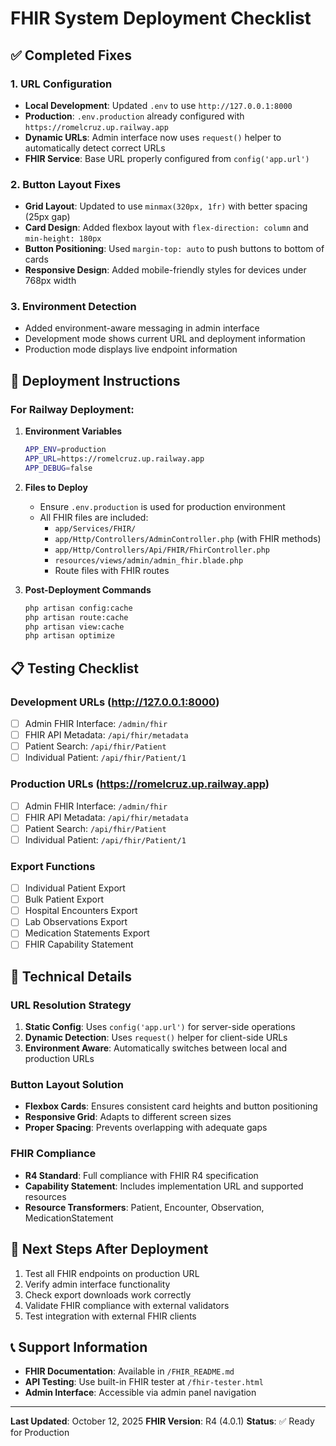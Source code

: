 # FHIR System Deployment Checklist

## ✅ Completed Fixes

### 1. URL Configuration
- **Local Development**: Updated `.env` to use `http://127.0.0.1:8000`
- **Production**: `.env.production` already configured with `https://romelcruz.up.railway.app`
- **Dynamic URLs**: Admin interface now uses `request()` helper to automatically detect correct URLs
- **FHIR Service**: Base URL properly configured from `config('app.url')`

### 2. Button Layout Fixes
- **Grid Layout**: Updated to use `minmax(320px, 1fr)` with better spacing (25px gap)
- **Card Design**: Added flexbox layout with `flex-direction: column` and `min-height: 180px`
- **Button Positioning**: Used `margin-top: auto` to push buttons to bottom of cards
- **Responsive Design**: Added mobile-friendly styles for devices under 768px width

### 3. Environment Detection
- Added environment-aware messaging in admin interface
- Development mode shows current URL and deployment information
- Production mode displays live endpoint information

## 🚀 Deployment Instructions

### For Railway Deployment:

1. **Environment Variables**
   ```bash
   APP_ENV=production
   APP_URL=https://romelcruz.up.railway.app
   APP_DEBUG=false
   ```

2. **Files to Deploy**
   - Ensure `.env.production` is used for production environment
   - All FHIR files are included:
     - `app/Services/FHIR/`
     - `app/Http/Controllers/AdminController.php` (with FHIR methods)
     - `app/Http/Controllers/Api/FHIR/FhirController.php`
     - `resources/views/admin/admin_fhir.blade.php`
     - Route files with FHIR routes

3. **Post-Deployment Commands**
   ```bash
   php artisan config:cache
   php artisan route:cache
   php artisan view:cache
   php artisan optimize
   ```

## 📋 Testing Checklist

### Development URLs (http://127.0.0.1:8000)
- [ ] Admin FHIR Interface: `/admin/fhir`
- [ ] FHIR API Metadata: `/api/fhir/metadata`
- [ ] Patient Search: `/api/fhir/Patient`
- [ ] Individual Patient: `/api/fhir/Patient/1`

### Production URLs (https://romelcruz.up.railway.app)
- [ ] Admin FHIR Interface: `/admin/fhir`
- [ ] FHIR API Metadata: `/api/fhir/metadata`
- [ ] Patient Search: `/api/fhir/Patient`
- [ ] Individual Patient: `/api/fhir/Patient/1`

### Export Functions
- [ ] Individual Patient Export
- [ ] Bulk Patient Export
- [ ] Hospital Encounters Export
- [ ] Lab Observations Export
- [ ] Medication Statements Export
- [ ] FHIR Capability Statement

## 🔧 Technical Details

### URL Resolution Strategy
1. **Static Config**: Uses `config('app.url')` for server-side operations
2. **Dynamic Detection**: Uses `request()` helper for client-side URLs
3. **Environment Aware**: Automatically switches between local and production URLs

### Button Layout Solution
- **Flexbox Cards**: Ensures consistent card heights and button positioning
- **Responsive Grid**: Adapts to different screen sizes
- **Proper Spacing**: Prevents overlapping with adequate gaps

### FHIR Compliance
- **R4 Standard**: Full compliance with FHIR R4 specification
- **Capability Statement**: Includes implementation URL and supported resources
- **Resource Transformers**: Patient, Encounter, Observation, MedicationStatement

## 🎯 Next Steps After Deployment

1. Test all FHIR endpoints on production URL
2. Verify admin interface functionality
3. Check export downloads work correctly
4. Validate FHIR compliance with external validators
5. Test integration with external FHIR clients

## 📞 Support Information

- **FHIR Documentation**: Available in `/FHIR_README.md`
- **API Testing**: Use built-in FHIR tester at `/fhir-tester.html`
- **Admin Interface**: Accessible via admin panel navigation

---
**Last Updated**: October 12, 2025
**FHIR Version**: R4 (4.0.1)
**Status**: ✅ Ready for Production